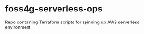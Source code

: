 # foss4g-serverless-ops
Repo containing Terraform scripts for spinning up AWS serverless environment
